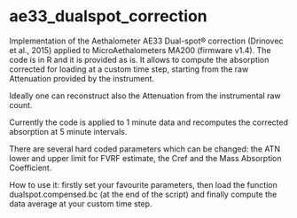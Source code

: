 # ae33_dualspot_correction
Implementation of the Aethalometer AE33 Dual-spot® correction (Drinovec et al., 2015) applied to MicroAethalometers MA200 (firmware v1.4).
The code is in R and it is provided as is.
It allows to compute the absorption corrected for loading at a custom time step, starting from the raw Attenuation provided by the instrument.

Ideally one can reconstruct also the Attenuation from the instrumental raw count.

Currently the code is applied to 1 minute data and recomputes the corrected absorption at 5 minute intervals.

There are several hard coded parameters which can be changed: the ATN lower and upper limit for FVRF estimate, the Cref and the Mass Absorption Coefficient.

How to use it: firstly set your favourite parameters, then load the function dualspot.compensed.bc (at the end of the script) and finally compute the data average at your custom time step.
